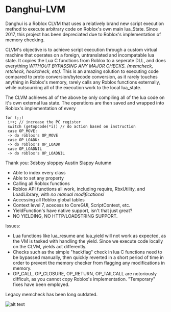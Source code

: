 # Danghui-LVM
Danghui is a Roblox CLVM that uses a relatively brand new script execution method to execute arbitrary code on Roblox's own main lua_State. Since 2017, this project has been depreciated due to Roblox's implementation of memory checking.

CLVM's objective is to achieve script execution through a custom virtual machine that operates on a foreign, untranslated and incompatable lua state. It copies the Lua C functions from Roblox to a seperate DLL, and does everything *WITHOUT BYPASSING ANY MAJOR CHECKS. (memcheck, retcheck, hookcheck, etc)*. This is an amazing solution to executing code compared to proto conversion/bytecode conversion, as it rarely touches anything in Roblox's memory, rarely calls any Roblox functions externally, while outsourcing all of the execution work to the local lua_state. 

The CLVM achieves all of the above by only compiling all of the lua code on it's own external lua state. The operations are then saved and wrapped into Roblox's implementation of every

```const Instruction* i = function->code; // retrieve the instructions from the func
for (;;)
 i++; // increase the PC register
 switch (getopcode(*i)) // do action based on instruction
 case OP_MOVE:
 -> do roblox's OP_MOVE
 case OP_LOADK:
 -> do roblox's OP_LOADK
 case OP_LOADNIL
 -> do roblox's OP_LOADNIL
 ```



Thank you:
  3dsboy
  sloppey
  Austin
  Slappy
  Autumn

- Able to index every class
- Able to set any property
- Calling all Roblox functions
- Roblox API functions all work, including require, RbxUtility, and LoadLibrary, with *no manual modifications!*
- Accessing all Roblox global tables
- Context level 7, acecess to CoreGUI, ScriptContext, etc.
- YieldFunction's have native support, isn't that just great?
- NO YIELDING, NO HTTP/LOADSTRING SUPPORT.

Issues:
- Lua functions like lua_resume and lua_yield will not work as expected, as the VM is tasked with handling the yield. Since we execute code locally on the CLVM, yields act differently.
- Checks such as the simple "hackflag" check in lua C functions need to be bypassed manually, then quickly reverted in a short period of time in order to prevent the memory checker from flagging any modifications in memory. 
- OP_CALL, OP_CLOSURE, OP_RETURN, OP_TAILCALL are notoriously difficult, as you cannot copy Roblox's implementation. "Temporary" fixes have been employed.

Legacy memcheck has been long outdated.

![alt text](https://i.gyazo.com/ce3605f365825afa4b608ebfd360bcbf.png)
